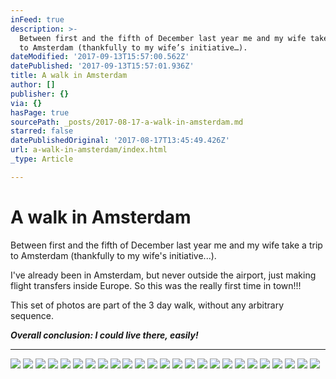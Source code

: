 ```yaml
---
inFeed: true
description: >-
  Between first and the fifth of December last year me and my wife take a trip
  to Amsterdam (thankfully to my wife’s initiative…).
dateModified: '2017-09-13T15:57:00.562Z'
datePublished: '2017-09-13T15:57:01.936Z'
title: A walk in Amsterdam
author: []
publisher: {}
via: {}
hasPage: true
sourcePath: _posts/2017-08-17-a-walk-in-amsterdam.md
starred: false
datePublishedOriginal: '2017-08-17T13:45:49.426Z'
url: a-walk-in-amsterdam/index.html
_type: Article

---
```

# A walk in Amsterdam

Between first and the fifth of December last year me and my wife take a trip to Amsterdam (thankfully to my wife's initiative...).

I've already been in Amsterdam, but never outside the airport, just making flight transfers inside Europe. So this was the really first time in town!!!

This set of photos are part of the 3 day walk, without any arbitrary sequence.

_**Overall conclusion: I could live there, easily!**_

---

![](https://the-grid-user-content.s3-us-west-2.amazonaws.com/b024c589-cebb-4cce-b48a-c7d7aa48b43f.jpg)
![](https://the-grid-user-content.s3-us-west-2.amazonaws.com/4c69a270-ba3a-4c83-a7e3-72bc8f058764.jpg)
![](https://the-grid-user-content.s3-us-west-2.amazonaws.com/d5a70f67-51bc-4417-981b-d2b1f75c102e.jpg)
![](https://the-grid-user-content.s3-us-west-2.amazonaws.com/846a777a-c65a-49eb-84b1-7fd1b8046ac7.jpg)
![](https://the-grid-user-content.s3-us-west-2.amazonaws.com/a9701883-32fa-4d41-8f58-382785deac8a.jpg)
![](https://the-grid-user-content.s3-us-west-2.amazonaws.com/e4e16eff-3dcf-4b71-ad26-d37039c9f867.jpg)
![](https://the-grid-user-content.s3-us-west-2.amazonaws.com/c9df8f1d-ddbb-4f98-bb79-5389e64c21fa.jpg)
![](https://the-grid-user-content.s3-us-west-2.amazonaws.com/cf7e2aaa-2f5d-4895-9036-01f11c2c537b.jpg)
![](https://the-grid-user-content.s3-us-west-2.amazonaws.com/ed3b4268-ee47-4581-9a5c-6a5960445d34.jpg)
![](https://the-grid-user-content.s3-us-west-2.amazonaws.com/83340717-4f33-4ab5-8c49-c57c5b4560bb.jpg)
![](https://the-grid-user-content.s3-us-west-2.amazonaws.com/b5a6e608-0f66-47e1-a937-004bb1c5137b.jpg)
![](https://the-grid-user-content.s3-us-west-2.amazonaws.com/1fb2fc13-2e33-4038-b792-aa1fe8e851ed.jpg)
![](https://the-grid-user-content.s3-us-west-2.amazonaws.com/7c485d97-958f-4537-8277-f805f0c38495.jpg)
![](https://the-grid-user-content.s3-us-west-2.amazonaws.com/f34f832b-7678-4208-a3fa-2ceda303a055.jpg)
![](https://the-grid-user-content.s3-us-west-2.amazonaws.com/bfd68dda-df79-4367-8b0b-12731735aec8.jpg)
![](https://the-grid-user-content.s3-us-west-2.amazonaws.com/4d09c978-cb5e-4ede-a71e-79502e5ca8d3.jpg)
![](https://the-grid-user-content.s3-us-west-2.amazonaws.com/39d77d44-a0fa-4325-946b-b87d457840a6.jpg)
![](https://the-grid-user-content.s3-us-west-2.amazonaws.com/c7627cd7-460e-44f2-a968-9edf8848fce0.jpg)
![](https://the-grid-user-content.s3-us-west-2.amazonaws.com/8cbfa1a6-de2b-4257-b2cf-66c32262e9ec.jpg)
![](https://the-grid-user-content.s3-us-west-2.amazonaws.com/47b22e90-4477-48dd-b308-4cc1ef1e3709.jpg)
![](https://the-grid-user-content.s3-us-west-2.amazonaws.com/dd856af2-2863-4325-b6c2-0d595124d60e.jpg)
![](https://the-grid-user-content.s3-us-west-2.amazonaws.com/a74760f2-7a9d-48fc-8856-47679efe978c.jpg)
![](https://the-grid-user-content.s3-us-west-2.amazonaws.com/c8d4b5c6-2941-46f9-b26a-34b88605e1e7.jpg)
![](https://the-grid-user-content.s3-us-west-2.amazonaws.com/0bd782da-2ec5-4d74-a623-e29a00e130a8.jpg)
![](https://the-grid-user-content.s3-us-west-2.amazonaws.com/9ff64933-6dab-4fbd-86c3-3d1dae95c9e6.jpg)